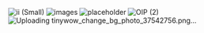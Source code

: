 
![ii (Small)](https://github.com/samik1234/hello/assets/82882143/b1738f59-5c7e-470b-b6b4-fc818055283e)
![images](https://github.com/samik1234/hello/assets/82882143/f2b119be-9bf2-40af-9173-f0ce81f41f5f)
![placeholder](https://github.com/samik1234/hello/assets/82882143/b4a14ad9-4048-4982-a841-00abfa6c4dad)
![OIP (2)](https://github.com/samik1234/hello/assets/82882143/dd618c62-112d-4e57-a288-273d7d8834a5)
![Uploading tinywow_change_bg_photo_37542756.png…]()
